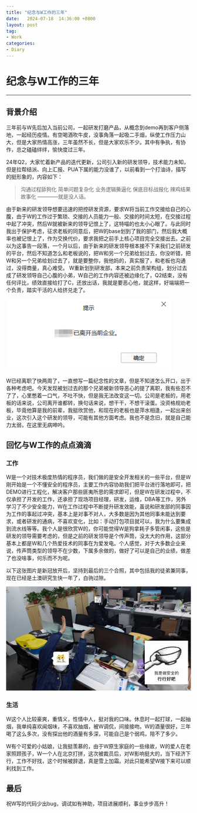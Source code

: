 ```yaml
---
title: "纪念与W工作的三年"
date:   2024-07-18  14:36:00 +0800
layout: post
tag:
- Work
categories:
- Diary
---
```


# 纪念与W工作的三年

------

## 背景介绍
三年前与W先后加入当前公司，一起研发打磨产品，从概念到demo再到客户侧落地，一起经历疫情。有空喝酒吹牛皮，没事角落一起吸二手烟，纵使工作压力山大，但是大家热情高涨，三年虽然不长，但是大家欢乐不少。其中有争执，有协作，总之磕磕绊绊，愉快度过三年。

24年Q2，大家忙着新产品的迭代更新，公司引入新的研发领导，技术能力未知，但是拉帮结派、向上汇报、PUA下属的能力没谁了，以前看到一个打油诗，描写的挺形象的，内容如下：
> 沟通过程舔狗化
> 简单问题复杂化
> 业务逻辑撕逼化
> 保底目标战报化
> 辣鸡结果故事化
> ————就是没人话。

由于新来的研发领导想要迅速的把控研发资源，要求W将当前工作交接给自己的心腹，由于W的工作过于繁琐、交接的人员能力一般、交接的时间太短，在交接过程中起了冲突，然后W就被新来的领导记恨上了，这特喵的也太小心眼了。与此同时我出于保护考虑，征求老板的同意后，把W的base划到了我的部门，然后我大概率也被记恨上了，作为交换代价，要求我把之前手上核心项目完全交接出去。之前以为这事告一段落，一个月以后，由于新来的研发领导根本接不下来我们之前研发的平台，然后不知道怎么和老板说的，把W和另一个兄弟给划过去，你没听错，把W和另一个兄弟给划过去了，就是要整你，我他妈的，真实服了，和老板也沟通过，没得商量，真心难受。
W重新划到研发部，本来之前负责架构组，划分过去成了研发领导自己心腹的小弟，W自己的工作内容还被边缘化了，Q2结束，没有任何评比，绩效直接给打了C，还放出话，我就是要恶心他，就这样，好端端把一个负责，踏实干活的人给挤兑走了。

![W离职](/img/20240718-02.png)

W已经离职了快两周了，一直想写一篇纪念性的文章，但是不知道怎么开口，出于各种考虑吧。今天发现被划过去的那个兄弟被新领导恶心的提了离职，我有些忍不了了，心里憋着一口气，不吐不快，但是我无法改变这一切。公司是老板的，用老板的话来说，公司离开谁都转，换句话来说，想干干，不想干滚蛋。没资格规劝老板，毕竟他算是我的前辈，我挺欣赏他，和现在的老板也是萍水相逢，一起出来创业，这次引入这个研发的领导，可能有其他方面考虑。我也不是念旧，就是自己能力太弱，在这里无病呻吟。

## 回忆与W工作的点点滴滴
### 工作
W是一个对技术极度热情的程序员，我们做的是安全开发相关的一些平台，但是W刚开始是一个不懂安全的程序员，主要工作内容协助我们把平台进行落地即可，把DEMO进行工程化，解决客户那些匪夷所思的需求即可，但是W在研发过程中，不仅承担了开发的工作，还承担了现场项目经理，研发，运维，DBA等工作，另外学习了不少安全能力，W在工作过程中不断提升研发效能，虽说和研发部的同事因为工作的事起过冲突，基本上是对事不对人，大多数是因为其他同事未能达到要求，或者研发的通病，不喜欢变化，比如：手动打包项目就可以，我为什么要集成到流水线等等。我个人是很欣赏W的，你可能觉得W是狗拿耗子多管闲事，这些是研发的领导需要考虑的，但是之前的研发领导是个传声筒，没太大的作用，这部分基本上都是W和几个热爱技术的同事在为爱发电。个人感觉，对于大多数企业来说，传声筒类型的领导不在少数，下属多余做的，做好了可以是自己的业绩，做差了也没啥事，何乐而不为呢。

以下这张图片是新冠放开后，坚持到最后的三个合照，其中包括我的徒弟兼同事，现在已经是土澳研究生快一年了，白驹过隙。

![疫情放开后，坚持到最后的三人](/img/20240718-01.jpg)

### 生活
W这个人比较豪爽，重情义，性情中人，挺对我的口味。休息时一起打球，一起抽烟，我单纯喜欢闻烟味，不喜欢抽烟，被W调侃，间接接吻。W的酒量很好，三年喝了这么多次，没有探出他的酒量有多深，可能自己是个弱鸡，陪不了多少。

W有个可爱的小姑娘，让我挺羡慕的，由于W原生家庭的一些缘故，W的爱人在老家照顾孩子，W一个人在北京打拼，这次被裁员后，对W影响挺大的，当下经济下行，工作不好找，这个时候被辞退，真是雪上加霜。对此只能希望W接下来可以顺利找到工作。

## 最后
祝W写的代码少出bug，调试如有神助，项目进展顺利，事业步步高升！
